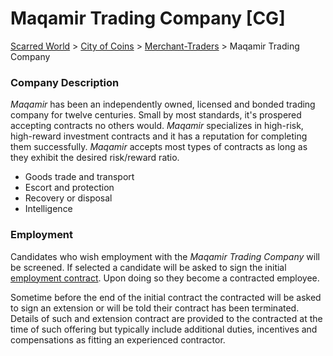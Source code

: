 # Maqamir Trading Company [CG]

[Scarred World](./scarred-world.md) > [City of Coins](./city-of-coins.md) > [Merchant-Traders](./merchant-traders.md) > Maqamir Trading Company

### Company Description
*Maqamir* has been an independently owned, licensed and bonded trading company for twelve centuries. Small by most standards, it's prospered accepting contracts no others would. *Maqamir* specializes in high-risk, high-reward investment contracts and it has a reputation for completing them successfully. *Maqamir* accepts most types of contracts as long as they exhibit the desired risk/reward ratio.
* Goods trade and transport
* Escort and protection
* Recovery or disposal
* Intelligence

### Employment
Candidates who wish employment with the *Maqamir Trading Company* will be screened. If selected a candidate will be asked to sign the initial [employment contract](./contract.md). Upon doing so they become a contracted employee.

Sometime before the end of the initial contract the contracted will be asked to sign an extension or will be told their contract has been terminated. Details of such and extension contract are provided to the contracted at the time of such offering but typically include additional duties, incentives and compensations as fitting an experienced contractor.
